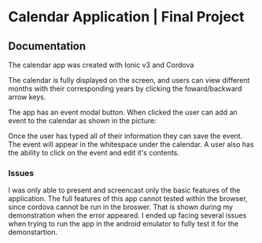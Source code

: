 # Calendar Application | Final Project

## Documentation

The calendar app was created with Ionic v3 and Cordova



<p>The calendar is fully displayed on the screen, and users can view different months with their corresponding years by clicking the foward/backward arrow keys.</p>

<p>The app has an event modal button. When clicked the user can add an event to the calendar as shown in the picture: </p>



<p>Once the user has typed all of their information they can save the event. The event will appear in the whitespace under the calendar. A user also has the ability to click on the event and edit it's contents. </p>

### Issues

<p>I was only able to present and screencast only the basic features of the application. The full features of this app cannot tested within the browser, since cordova cannot be run in the broswer. That is shown during my demonstration when the error appeared. I ended up facing several issues when trying to run the app in the android emulator to fully test it for the demonstartion. </p>
